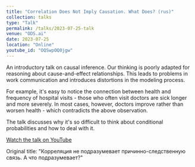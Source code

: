 ```yaml
---
title: "Correlation Does Not Imply Causation. What Does? (rus)"
collection: talks
type: "Talk"
permalink: /talks/2023-07-25-talk
venue: "ODS.ai"
date: 2023-07-25
location: "Online"
youtube_id: "OQSwpOQ0jgw"
---
```


An introductory talk on causal inference. Our thinking is poorly adapted for reasoning about cause-and-effect relationships. This leads to problems in work communication and introduces distortions in the modeling process.

For example, it's easy to notice the connection between health and frequency of hospital visits - those who often visit doctors are sick longer and more severely. In most cases, however, doctors improve rather than worsen health - which contradicts the above observation.

The talk discusses why it's so difficult to think about conditional probabilities and how to deal with it.

[Watch the talk on YouTube](https://www.youtube.com/watch?v=OQSwpOQ0jgw)

Original title: "Корреляция не подразумевает причинно-следственную связь. А что подразумевает?" 